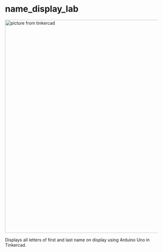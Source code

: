 # name_display_lab

<img width="701" alt="picture from tinkercad" src="https://github.com/rachael-peng/name_display_lab/assets/127054400/7f8e6577-e4d2-4d8d-9d00-c9d73410790b">

Displays all letters of first and last name on display using Arduino Uno in Tinkercad.


